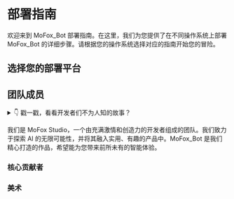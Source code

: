 <BibleDisplay />

# 部署指南

欢迎来到 MoFox_Bot 部署指南。在这里，我们为您提供了在不同操作系统上部署 MoFox_Bot 的详细步骤。请根据您的操作系统选择对应的指南开始您的冒险。

## 选择您的部署平台

<!-- 像这样调用组件，并把你的数据通过 :guides 属性传给它 -->
<GuideCards :guides="myGuides" />

## 团队成员

<details>
<summary>👇 戳一戳，看看开发者们不为人知的故事？</summary>

::: tip

### 项目源起

话说天下大势，分久必合，合久必分。自“麦麦”开天辟地以来，AI Bot 之界风起云涌。其时，有三股豪强，皆为“麦麦”之魔改，各领风骚，雄踞一方，三家互为犄角，亦有竞争，然皆以服务用户为本，倒也相安无事，天下暂得太平。

然时移世易，AI 技术日新月异，江湖风波再起。三家主事者，皆为远见卓识之士，深知单打独斗，终难成大业；若固步自封，必为时代所弃。遂于某良辰吉日，齐聚一堂，共商大计。席间，众人抚今追昔，感慨万千，皆以为“合则两利，分则两伤”。

一言既出，四座皆惊，继而纷纷颔首。众人一拍即合，决意将三家之力合于一处，取各家之长，补己之短，共创一全新之 Bot，名曰『MoFox_Bot』。此举意在整合资源，革新技术，以期能更好地服务于广大用户，逐鹿于 AI 之巅。

此乃项目之源起，非为正史，仅作一说。特记于此，以飨同好，以昭后人。

:::

::: tip
### 绝密档案 · 代号 MoFox

“再改一版，就一版。”一闪的眼圈，比代码的黑夜模式还要深邃。他的对面，阿范把一杯冰美式喝出了烈酒的决绝，“为了这破玩意儿，我连音游都戒了，你懂我的痛吗？”

角落里，言柒幽幽地叹了口气，默默地合并了第 108 次冲突，感觉自己像个给旷世怨侣劝架的居委会大妈。

他们本是三条永不相交的平行线，却因为一个共同的“爹”——“麦麦”，被命运的红线（或者说网线）紧紧捆绑。他们曾为了一个 API 的命名吵到天昏地暗，也曾因为一个 bug 的归属互相甩锅。

“要不……合并吧？”不知是谁，在那个代码比人命还长的深夜，提出了这个魔鬼般的建议。

空气瞬间凝固。合并？这意味着什么？意味着无尽的兼容性噩梦，意味着要把对方那“一坨”代码和自己这“一坨”代码揉成更大的一坨。

但，当他们看到用户群里那一声声“大佬牛逼”时，那该死的虚荣心，那该死的成就感，终究是战胜了理智。

据说，在最终合并的前夜，三方势力依旧在为“项目到底叫什么”而争执不休，此时，一个名为雅诺狐的神秘身影出现在会议室，他只说了一句话：“不如就叫 MoFox 吧，既有 Mofox 的 M，也有 Fox 的 Fox。”全场死寂，三位大佬竟无言以对。

于是，『MoFox_Bot』诞生了。它的每一行代码，都可能是一个历史遗留问题；它的每一次更新，都伴随着开发者们“爱”的争吵。这，就是它的故事。
:::

</details>

我们是 MoFox Studio，一个由充满激情和创造力的开发者组成的团队。我们致力于探索 AI 的无限可能性，并将其融入实用、有趣的产品中。MoFox_Bot 是我们精心打造的作品，希望能为您带来前所未有的智能体验。

### 核心贡献者

<script>
import { VPTeamMembers } from 'vitepress/theme'

// 在这里定义一个数组，用来存放卡片的数据
const myGuides = [
  {
    avatar: '🪟', // 卡片左侧的图标，可以是 Emoji 或者字符
    name: 'Windows 部署指南', // 卡片的标题
    title: '为 Windows 用户准备的图形化界面部署教程...', // 卡片的详细描述
    link: './deployment_guide' // 点击卡片后跳转的链接
  },
  {
    avatar: '🐧',
    name: 'Linux 部署指南',
    title: '为 Linux 用户准备的命令行部署教程...',
    link: './mmc_deploy_linux'
  },
  {
    avatar: '🤖',
    name: 'Android 部署指南',
    title: '为 Android 用户准备的部署教程...',
    link: './mmc_deploy_android'
  },
  // ... 你可以根据需要添加任意多个卡片对象
]

const members = [
  {
    avatar: 'https://avatars.githubusercontent.com/u/140055845?v=4',
    name: '一闪',
    title: '1.项目发起人之一<br/>2.核心开发者<br/>3.超级黑奴()',
    links: [
      { icon: 'github', link: 'https://github.com/minecraft1024a' }
    ]
  },
  {
    avatar: 'https://avatars.githubusercontent.com/u/189647097?v=4',
    name: '阿范',
    title: '1.项目发起人之一(因个人原因已淡坑)<br/>2.核心开发者<br/>3.音游领域大神',
    links: [
      { icon: 'github', link: 'https://github.com/Furina-1013-create' }
    ]
  },
  {
    avatar: 'https://avatars.githubusercontent.com/u/68868379?v=4',
    name: '言柒',
    title: '1.项目发起人之一<br/>2.核心（打杂）开发者<br/>3.神秘插件适配大师',
    links: [
      { icon: 'github', link: 'https://github.com/tt-P607' }
    ]
  },
  {
    avatar: 'https://avatars.githubusercontent.com/u/214268555?v=4',
    name: 'ikun',
    title: '1.项目初期开发人之一<br/>2.文档单推人<br/>3.神秘猫娘',
    links: [
      { icon: 'github', link: 'https://github.com/ikun-11451' }
    ]
  },
  {
    avatar: 'https://avatars.githubusercontent.com/u/212194964?v=4',
    name: '雅诺狐',
    title: '1.项目发起人之一<br/>2.核心开发者<br/>3.技术萌新',
    links: [
      { icon: 'github', link: 'https://github.com/foxcyber907' }
    ]
  },
  {
    avatar: 'https://avatars.githubusercontent.com/u/221029311?v=4',
    name: '拾风',
    title: '1.项目重构负责人<br/>2.核心开发者<br/>3.插件化大师',
    links: [
      { icon: 'github', link: 'https://github.com/Windpicker-owo' }
    ]
  }

]

const org = [
    {
    avatar: 'https://avatars.githubusercontent.com/u/225730003',
    name: 'MoFox-Studio',
    title: '官方组织',
    links: [
      { icon: 'github', link: 'https://github.com/MoFox-Studio' }
    ]
  }
]

const artists = [
  {
    avatar: 'https://raw.githubusercontent.com/MoFox-Studio/MoFox-Bot-Docs/master/public/artist-avatar.png',
    name: '参片炒米粉',
    title: '1. MoFox项目Q版角色美术设计<br/>2. 暂时保密喵~！',
    links: [
      { icon: 'mihuashi', link: 'https://www.mihuashi.com/profiles/7564773?role=painter&utm_source=direct&utm_campaign=userpage&utm_medium=share&utm_content=ordinary' }
    ]
  }
]
</script>

### 美术

<!-- <VPTeamMembers size="small" :members="members" /> -->

<MoFoxTeamCard :members="members" size="medium" />
<br/>
<MoFoxTeamCard :members="org" size="large" />
<br/>
<MoFoxTeamCard :members="artists" size="large" />
